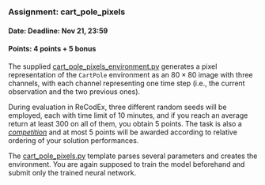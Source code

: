 ### Assignment: cart_pole_pixels
#### Date: Deadline: Nov 21, 23:59
#### Points: 4 points + 5 bonus

The supplied [cart_pole_pixels_environment.py](https://github.com/ufal/npfl122/tree/master/labs/06/cart_pole_pixels_environment.py)
generates a pixel representation of the `CartPole` environment
as an $80×80$ image with three channels, with each channel representing one time step
(i.e., the current observation and the two previous ones).

During evaluation in ReCodEx, three different random seeds will be employed,
each with time limit of 10 minutes, and if you reach an average return at least
300 on all of them, you obtain 5 points. The task is also
a [_competition_](https://ufal.mff.cuni.cz/courses/npfl122/2122-winter#competitions)
and at most 5 points will be awarded according to relative ordering of your
solution performances.

The [cart_pole_pixels.py](https://github.com/ufal/npfl122/tree/master/labs/06/cart_pole_pixels.py)
template parses several parameters and creates the environment.
You are again supposed to train the model beforehand and submit
only the trained neural network.
